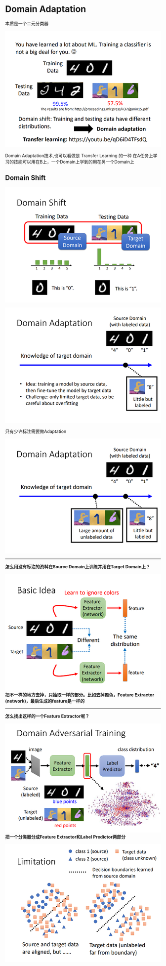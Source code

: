 # Domain Adaptation

本质是一个二元分类器

![](.Adaptation_images/32fd4b27.png)

Domain Adaptation技术,也可以看做是 Transfer Learning 的一种
在A任务上学习的技能可以用在B上，一个Domain上学到的用在另一个Domain上

## Domain Shift

![](.Adaptation_images/699ecccb.png)

![](.Adaptation_images/e8e2cb28.png)

只有少许标注需要做Adaptation

![](.Adaptation_images/89df5e67.png)

---

**怎么用没有标注的资料在Source Domain上训练并用在Target Domain上？**

![](.Adaptation_images/b08c8b85.png)
**把不一样的地方去掉，只抽取一样的部分。比如去掉颜色，Feature Extractor (network)，最后生成的feature是一样的**


---

**怎么找出这样的一个Feature Extractor呢？**

![](.Adaptation_images/52161943.png)
**把一个分类器分成Feature Extractor和Label Predictor两部分**

![](.Adaptation_images/2d02a456.png)
